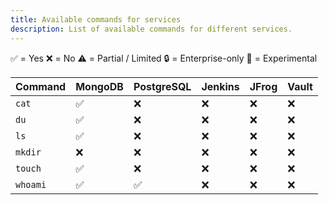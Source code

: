 ```yaml
---
title: Available commands for services
description: List of available commands for different services.
---
```


✅ = Yes
❌ = No
⚠️ = Partial / Limited
🔒 = Enterprise-only
🧪 = Experimental

| Command | MongoDB | PostgreSQL | Jenkins | JFrog | Vault |
| ------- | ------- | ---------- | ------- | ----- | ----- |
| `cat`   |    ✅   |     ❌     |    ❌   |   ❌  |   ❌  |
| `du`    |    ✅   |     ❌     |    ❌   |   ❌  |   ❌  |
| `ls`    |    ✅   |     ❌     |    ❌   |   ❌  |   ❌  |
| `mkdir` |    ❌   |     ❌     |    ❌   |   ❌  |   ❌  |
| `touch` |    ✅   |     ❌     |    ❌   |   ❌  |   ❌  |
| `whoami`|    ✅   |     ✅     |    ❌   |   ❌  |   ❌  |
